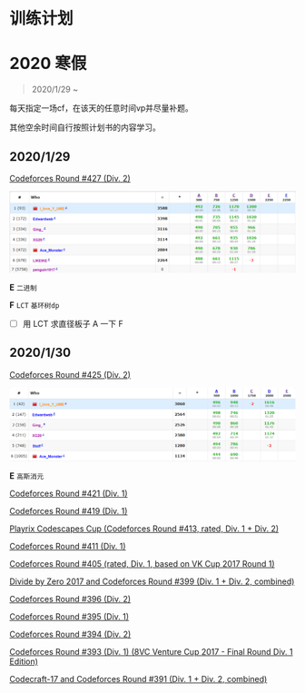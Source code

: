 # 训练计划

# 2020 寒假

> 2020/1/29 ~ 

每天指定一场cf，在该天的任意时间vp并尽量补题。

其他空余时间自行按照计划书的内容学习。

## 2020/1/29 

[Codeforces Round #427 (Div. 2)](https://codeforces.com/contest/835) 

![](https://github.com/GAV-ICPC-2020/Dream/raw/master/pic/1.png)

**E** `二进制`

**F** `LCT` `基环树dp`

- [ ] 用 LCT 求直径板子 A 一下 F

## 2020/1/30 

[Codeforces Round #425 (Div. 2)](https://codeforces.com/contest/832) 

![](https://github.com/GAV-ICPC-2020/Dream/raw/master/pic/2.png)

**E** `高斯消元`

[Codeforces Round #421 (Div. 1)](https://codeforces.com/contest/819) 

[Codeforces Round #419 (Div. 1)](https://codeforces.com/contest/815) 

[Playrix Codescapes Cup (Codeforces Round #413, rated, Div. 1 + Div. 2)](https://codeforces.com/contest/799) 

[Codeforces Round #411 (Div. 1)](https://codeforces.com/contest/804) 

[Codeforces Round #405 (rated, Div. 1, based on VK Cup 2017 Round 1)](https://codeforces.com/contest/790) 

[Divide by Zero 2017 and Codeforces Round #399 (Div. 1 + Div. 2, combined)](https://codeforces.com/contest/768) 

[Codeforces Round #396 (Div. 2)](https://codeforces.com/contest/766) 

[Codeforces Round #395 (Div. 1)](https://codeforces.com/contest/763) 

[Codeforces Round #394 (Div. 2)](https://codeforces.com/contest/761) 

[Codeforces Round #393 (Div. 1) (8VC Venture Cup 2017 - Final Round Div. 1 Edition)](https://codeforces.com/contest/759) 

[Codecraft-17 and Codeforces Round #391 (Div. 1 + Div. 2, combined)](https://codeforces.com/contest/757) 